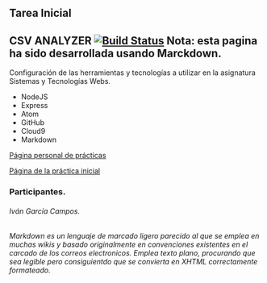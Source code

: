 ## Tarea Inicial

CSV ANALYZER    [![Build Status](https://travis-ci.org/alu0100693737/PL_csv.svg)](https://travis-ci.org/alu0100693737/PL_csv)
Nota: esta pagina ha sido desarrollada usando Marckdown.
--------------------------------------------------------
Configuración de las herramientas y tecnologías a utilizar en la asignatura Sistemas y Tecnologías Webs.

* NodeJS
* Express
* Atom
* GitHub
* Cloud9
* Markdown

[Página personal de prácticas](http://alu0100693737.github.io/)

[Página de la práctica inicial](http://alu0100536652.github.io/Tutorial-STW/)

### Participantes.
###### Iván García Campos.

 ###### Markdown es un lenguaje de marcado ligero parecido al que se emplea en muchas wikis y basado originalmente en convenciones existentes en el carcado de los correos electronicos. Emplea texto plano, procurando que sea legible pero consiguientdo que se convierta en XHTML correctamente formateado.